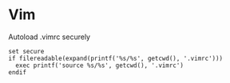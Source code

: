 # Vim

Autoload .vimrc securely

```vim
set secure
if filereadable(expand(printf('%s/%s', getcwd(), '.vimrc')))
  exec printf('source %s/%s', getcwd(), '.vimrc')
endif
```
